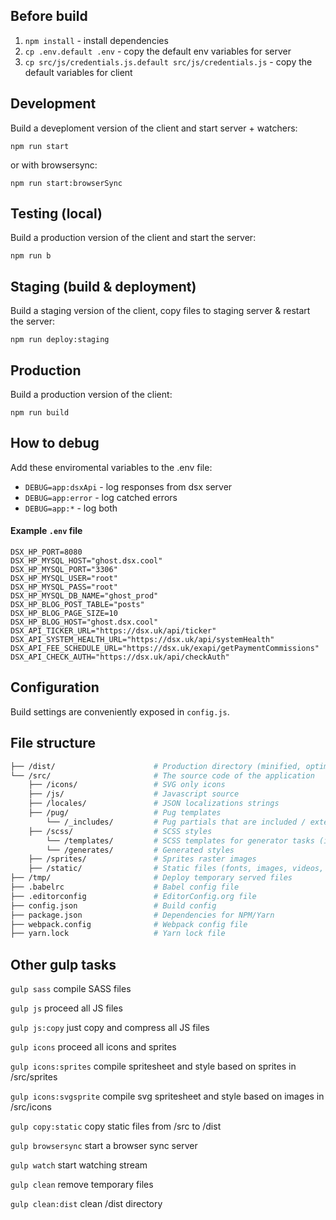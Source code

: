 ## Before build
1. `npm install` - install dependencies
2. `cp .env.default .env` - copy the default env variables for server
3. `cp src/js/credentials.js.default src/js/credentials.js` - copy the default variables for client

## Development

Build a deveploment version of the client and start server + watchers:

```
npm run start
```

or with browsersync:

```
npm run start:browserSync
```

## Testing (local)

Build a production version of the client and start the server:

```
npm run b
```

## Staging (build & deployment)

Build a staging version of the client, copy files to staging server & restart the server:

```
npm run deploy:staging
```

## Production

Build a production version of the client:

```
npm run build
```

## How to debug

Add these enviromental variables to the .env file:

- `DEBUG=app:dsxApi` - log responses from dsx server
- `DEBUG=app:error` - log catched errors
- `DEBUG=app:*` - log both

#### Example `.env` file

```
DSX_HP_PORT=8080
DSX_HP_MYSQL_HOST="ghost.dsx.cool"
DSX_HP_MYSQL_PORT="3306"
DSX_HP_MYSQL_USER="root"
DSX_HP_MYSQL_PASS="root"
DSX_HP_MYSQL_DB_NAME="ghost_prod"
DSX_HP_BLOG_POST_TABLE="posts"
DSX_HP_BLOG_PAGE_SIZE=10
DSX_HP_BLOG_HOST="ghost.dsx.cool"
DSX_API_TICKER_URL="https://dsx.uk/api/ticker"
DSX_API_SYSTEM_HEALTH_URL="https://dsx.uk/api/systemHealth"
DSX_API_FEE_SCHEDULE_URL="https://dsx.uk/exapi/getPaymentCommissions"
DSX_API_CHECK_AUTH="https://dsx.uk/api/checkAuth"
```

## Configuration

Build settings are conveniently exposed in `config.js`.

## File structure

```bash
├── /dist/                      # Production directory (minified, optimized and compiled files)
└── /src/                       # The source code of the application
    ├── /icons/                 # SVG only icons
    ├── /js/                    # Javascript source
    ├── /locales/               # JSON localizations strings
    ├── /pug/                   # Pug templates
        └── /_includes/         # Pug partials that are included / extended
    ├── /scss/                  # SCSS styles
        └── /templates/         # SCSS templates for generator tasks (icons, sprites, etc..)
        └── /generates/         # Generated styles
    ├── /sprites/               # Sprites raster images
    ├── /static/                # Static files (fonts, images, videos, etc..)
├── /tmp/                       # Deploy temporary served files
├── .babelrc                    # Babel config file
├── .editorconfig               # EditorConfig.org file
├── config.json                 # Build config
├── package.json                # Dependencies for NPM/Yarn
├── webpack.config              # Webpack config file
├── yarn.lock                   # Yarn lock file
```

## Other gulp tasks

`gulp sass` compile SASS files

`gulp js` proceed all JS files

`gulp js:copy` just copy and compress all JS files

`gulp icons` proceed all icons and sprites

`gulp icons:sprites` compile spritesheet and style based on sprites in /src/sprites

`gulp icons:svgsprite` compile svg spritesheet and style based on images in /src/icons

`gulp copy:static` copy static files from /src to /dist

`gulp browsersync` start a browser sync server

`gulp watch` start watching stream

`gulp clean` remove temporary files

`gulp clean:dist` clean /dist directory
